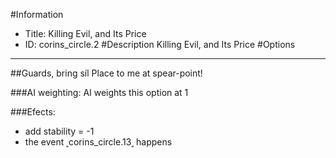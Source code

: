 #Information
 - Title: Killing Evil, and Its Price
 - ID: corins_circle.2
#Description
Killing Evil, and Its Price
#Options

___
##Guards, bring síl Place to me at spear-point!

###AI weighting:
AI weights this option at 1


###Efects:<ul><li>add stability = -1</li><li>the event ˻corins_circle.13˼ happens</li></ul>
